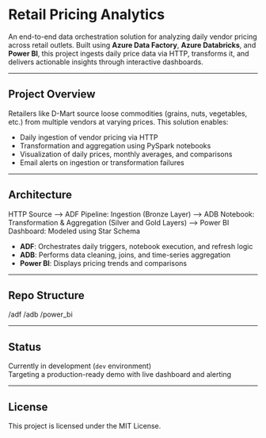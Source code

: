 # Retail Pricing Analytics

An end-to-end data orchestration solution for analyzing daily vendor pricing across retail outlets. Built using **Azure Data Factory**, **Azure Databricks**, and **Power BI**, this project ingests daily price data via HTTP, transforms it, and delivers actionable insights through interactive dashboards.

---

## Project Overview

Retailers like D-Mart source loose commodities (grains, nuts, vegetables, etc.) from multiple vendors at varying prices. This solution enables:

- Daily ingestion of vendor pricing via HTTP
- Transformation and aggregation using PySpark notebooks
- Visualization of daily prices, monthly averages, and comparisons
- Email alerts on ingestion or transformation failures

---

## Architecture

HTTP Source --> ADF Pipeline: Ingestion (Bronze Layer) --> ADB Notebook: Transformation & Aggregation (Silver and Gold Layers) --> Power BI Dashboard: Modeled using Star Schema

- **ADF**: Orchestrates daily triggers, notebook execution, and refresh logic  
- **ADB**: Performs data cleaning, joins, and time-series aggregation  
- **Power BI**: Displays pricing trends and comparisons

---

## Repo Structure
/adf
/adb
/power_bi

---

## Status

Currently in development (`dev` environment)  
Targeting a production-ready demo with live dashboard and alerting

---

## License

This project is licensed under the MIT License.
